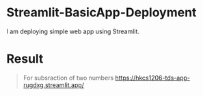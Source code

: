 # Streamlit-BasicApp-Deployment
I am deploying simple web app using Streamlit.
# Result 
> For subsraction of two numbers
https://hkcs1206-tds-app-rugdxg.streamlit.app/
